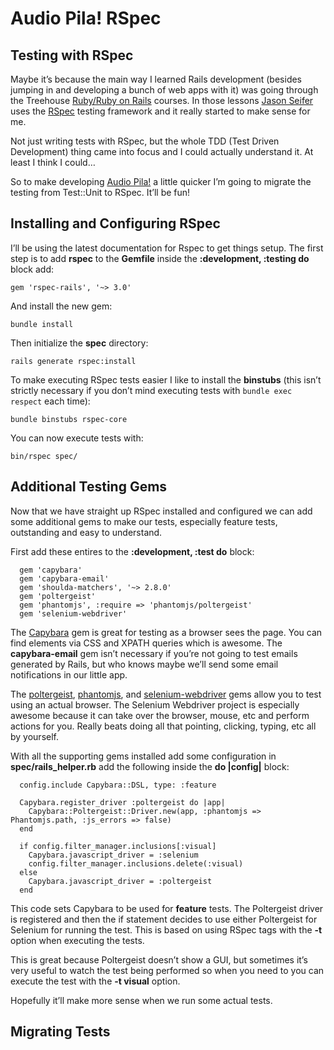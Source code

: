 # Audio Pila! RSpec

## Testing with RSpec

Maybe it’s because the main way I learned Rails development (besides jumping in and developing a bunch of web apps with it) was going through the Treehouse [Ruby/Ruby on Rails](https://teamtreehouse.com/tracks/rails-development) courses.  In those lessons [Jason Seifer](https://twitter.com/jseifer?lang=en) uses the [RSpec](http://rspec.info/) testing framework and it really started to make sense for me.

Not just writing tests with RSpec, but the whole TDD (Test Driven Development) thing came into focus and I could actually understand it.  At least I think I could…

So to make developing [Audio Pila!](https://github.com/asommer70/audiopila-rails) a little quicker I’m going to migrate the testing from Test::Unit to RSpec.  It’ll be fun!

## Installing and Configuring RSpec

I’ll be using the latest documentation for Rspec to get things setup.  The first step is to add **rspec** to the **Gemfile** inside the **:development, :testing do** block add:

```
gem 'rspec-rails', '~> 3.0'
```

And install the new gem:

```
bundle install
```

Then initialize the **spec** directory:

```
rails generate rspec:install
```

To make executing RSpec tests easier I like to install the **binstubs** (this isn’t strictly necessary if you don’t mind executing tests with ```bundle exec respect``` each time):

```
bundle binstubs rspec-core
```

You can now execute tests with:

```
bin/rspec spec/
```

## Additional Testing Gems

Now that we have straight up RSpec installed and configured we can add some additional gems to make our tests, especially feature tests, outstanding and easy to understand.

First add these entires to the **:development, :test do** block:

```
  gem 'capybara'
  gem 'capybara-email'
  gem 'shoulda-matchers', '~> 2.8.0'
  gem 'poltergeist'
  gem 'phantomjs', :require => 'phantomjs/poltergeist'
  gem 'selenium-webdriver'
```

The [Capybara](http://jnicklas.github.io/capybara/) gem is great for testing as a browser sees the page. You can find elements via CSS and XPATH queries which is awesome.  The **capybara-email** gem isn’t necessary if you’re not going to test emails generated by Rails, but who knows maybe we’ll send some email notifications in our little app.

The [poltergeist](https://github.com/teampoltergeist/poltergeist), [phantomjs](http://phantomjs.org/), and [selenium-webdriver](http://www.seleniumhq.org/projects/webdriver/) gems allow you to test using an actual browser.  The Selenium Webdriver project is especially awesome because it can take over the browser, mouse, etc and perform actions for you.  Really beats doing all that pointing, clicking, typing, etc all by yourself.

With all the supporting gems installed add some configuration in **spec/rails_helper.rb** add the following inside the **do |config|** block:

```
  config.include Capybara::DSL, type: :feature

  Capybara.register_driver :poltergeist do |app|
    Capybara::Poltergeist::Driver.new(app, :phantomjs => Phantomjs.path, :js_errors => false)
  end

  if config.filter_manager.inclusions[:visual]
    Capybara.javascript_driver = :selenium
    config.filter_manager.inclusions.delete(:visual)
  else
    Capybara.javascript_driver = :poltergeist
  end
```

This code sets Capybara to be used for **feature** tests.  The Poltergeist driver is registered and then the if statement decides to use either Poltergeist for Selenium for running the test.  This is based on using RSpec tags with the **-t** option when executing the tests.

This is great because Poltergeist doesn’t show a GUI, but sometimes it’s very useful to watch the test being performed so when you need to you can execute the test with the **-t visual** option.

Hopefully it’ll make more sense when we run some actual tests.

## Migrating Tests


